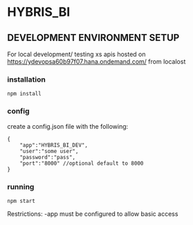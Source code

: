 # HYBRIS_BI

## DEVELOPMENT ENVIRONMENT SETUP 

For local development/ testing xs apis hosted on https://ydevopsa60b97f07.hana.ondemand.com/ from localost

### installation
`npm install`

### config

create a config.json file with the following:

```
{
    "app":"HYBRIS_BI_DEV",
    "user":"some user",
    "password":"pass",
    "port":"8000" //optional default to 8000
}
```

### running 

`npm start`

Restrictions:
-app must be configured to allow basic access
